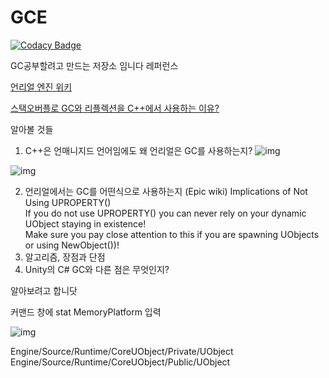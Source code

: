# GCE

[![Codacy Badge](https://api.codacy.com/project/badge/Grade/b826615311ec44e2ae35360cd6743d2d)](https://app.codacy.com/app/ssapo/GCE?utm_source=github.com&utm_medium=referral&utm_content=ssapo/GCE&utm_campaign=Badge_Grade_Dashboard)

GC공부할려고 만드는 저장소 임니다 
레퍼런스  

[언리얼 엔진 위키](https://wiki.unrealengine.com/Garbage_Collection_%26_Dynamic_Memory_Allocation)  
   
[스택오버플로 GC와 리플렉션을 C++에서 사용하는 이유?](https://stackoverflow.com/questions/33985860/ue4-object-has-reflection-why-to-use-c-then)  
  
알아볼 것들
1. C++은 언매니지드 언어임에도 왜 언리얼은 GC를 사용하는지? 
![img](https://i.imgur.com/Hiut88i.png)  

![img](https://i.imgur.com/SdQlhl1.png)  

2. 언리얼에서는 GC를 어떤식으로 사용하는지 
(Epic wiki)
  Implications of Not Using UPROPERTY()  
If you do not use UPROPERTY() you can never rely on your dynamic UObject staying in existence!  
Make sure you pay close attention to this if you are spawning UObjects or using NewObject())!  
3. 알고리즘, 장점과 단점 
4. Unity의 C# GC와 다른 점은 무엇인지? 

알아보려고 합니닷

커맨드 창에 stat MemoryPlatform 입력

![img](https://i.imgur.com/W0vInRL.png)

Engine/Source/Runtime/CoreUObject/Private/UObject  
Engine/Source/Runtime/CoreUObject/Public/UObject  
